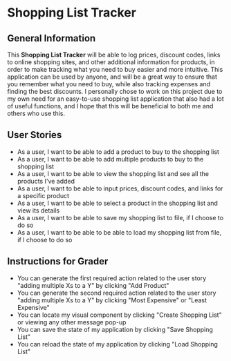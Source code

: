 # Shopping List Tracker

## General Information

This **Shopping List Tracker** will be able to log prices, discount codes, links to online shopping sites, and other
additional information for products, in order to make tracking what you need to buy easier and more intuitive. This
application can be used by anyone, and will be a great way to ensure that you remember what you need to buy, while also
tracking expenses and finding the best discounts. I personally chose to work on this project due to my own need for an
easy-to-use shopping list application that also had a lot of useful functions, and I hope that this will be beneficial
to both me and others who use this.

## User Stories

- As a user, I want to be able to add a product to buy to the shopping list
- As a user, I want to be able to add multiple products to buy to the shopping list
- As a user, I want to be able to view the shopping list and see all the products I've added
- As a user, I want to be able to input prices, discount codes, and links for a specific product
- As a user, I want to be able to select a product in the shopping list and view its details 
- As a user, I want to be able to save my shopping list to file, if I choose to do so
- As a user, I want to be able to be able to load my shopping list from file, if I choose to do so

## Instructions for Grader

- You can generate the first required action related to the user story "adding multiple Xs to a Y" by clicking "Add 
  Product"
- You can generate the second required action related to the user story "adding multiple Xs to a Y" by clicking "Most
  Expensive" or "Least Expensive" 
- You can locate my visual component by clicking "Create Shopping List" or viewing any other message pop-up
- You can save the state of my application by clicking "Save Shopping List"
- You can reload the state of my application by clicking "Load Shopping List"